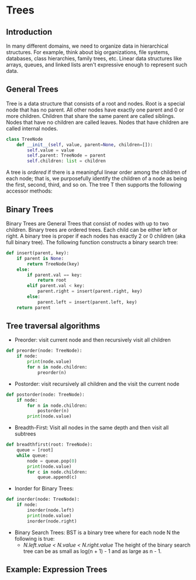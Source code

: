 # Trees

## Introduction
In many different domains, we need to organize data in hierarchical structures. For example, think about big organizations, file systems, databases, class hierarchies, family trees, etc. Linear data structures like arrays, queues, and linked lists aren't expressive enough to represent such data. 

## General Trees
Tree is a data structure that consists of a root and nodes. Root is a special node that has no parent. All other nodes have exactly one parent and 0 or more children. Children that share the same parent are called siblings. Nodes that have no children are called leaves. Nodes that have children are called internal nodes.
```Python
class TreeNode
    def __init__(self, value, parent=None, children=[]):
        self.value = value
        self.parent: TreeNode = parent
        self.children: list = children
``` 
A tree is <em>ordered</em> if there is a meaningful linear order among the children of each node; that is, we purposefully identify the children of a node as being the first, second, third, and so on. 
The tree T then supports the following accessor methods:

## Binary Trees
Binary Trees are General Trees that consist of nodes with up to two children. Binary trees are ordered trees. Each child can be either left or right. A binary tree is proper if each nodes has exactly 2 or 0 children (aka full binary tree).
The following function constructs a binary search tree:
```Python
def insert(parent, key):
    if parent is None:
        return TreeNode(key)
    else:
        if parent.val == key:
            return root
        elif parent.val < key:
            parent.right = insert(parent.right, key)
        else:
            parent.left = insert(parent.left, key)
    return parent
```  

## Tree traversal algorithms
- Preorder: visit current node and then recursively visit all children
```Python
def preorder(node: TreeNode):
    if node:
        print(node.value)
        for n in node.children:
            preorder(n)
```
- Postorder: visit recursively all children and the visit the current node
```Python
def postorder(node: TreeNode):
    if node:
        for n in node.children:
            postorder(n)
        print(node.value)
```
- Breadth-First: Visit all nodes in the same depth and then visit all subtrees
```Python
def breadthfirst(root: TreeNode):
    queue = [root]
    while queue:
        node = queue.pop(0)
        print(node.value)
        for c in node.children:
            queue.append(c)
```
- Inorder for Binary Trees:
```Python
def inorder(node: TreeNode):
    if node:
        inorder(node.left)
        print(node.value)
        inorder(node.right)
```
- Binary Search Trees: BST is a binary tree where for each node N the following is true: 
    - <em>N.left.value < N.value < N.right.value</em>
The height of the binary search tree can be as small as log(n + 1) - 1 and as large as n - 1.


## Example: Expression Trees



